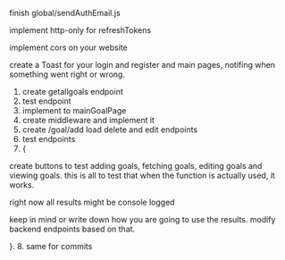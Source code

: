 

finish global/sendAuthEmail.js

implement http-only for refreshTokens

implement cors on your website

create a Toast for your login and register  and main pages, notifing when something went right or wrong. 



1. create getallgoals endpoint 
2. test endpoint
3. implement to mainGoalPage
4. create middleware and implement it
5. create /goal/add load delete and edit endpoints
6. test endpoints
7. {

  create buttons to test adding goals, fetching goals, editing goals and viewing goals. 
  this is all to test that when the function is actually used, it works. 

  right now all results might be console logged

  keep in mind or write down how you are going to use the results.
  modify backend endpoints based on that.
  

}.
8. same for commits



